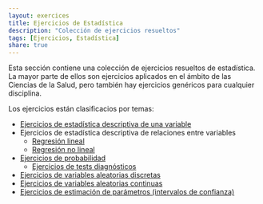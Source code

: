 ```yaml
---
layout: exercices
title: Ejercicios de Estadística
description: "Colección de ejercicios resueltos"
tags: [Ejercicios, Estadística]
share: true
---
```


Esta sección contiene una colección de ejercicios resueltos de estadística. 
La mayor parte de ellos son ejercicios aplicados en el ámbito de las Ciencias de la Salud, pero también hay ejercicios genéricos para cualquier disciplina.

Los ejercicios están clasificacios por temas:

- [Ejercicios de estadística descriptiva de una variable](/estadistica/ejercicios/descriptiva)
- Ejercicios de estadística descriptiva de relaciones entre variables
	- [Regresión lineal](/estadistica/ejercicios/regresion/lineal)
	- [Regresión no lineal](/estadistica/ejercicios/regresion/no_lineal)	
- [Ejercicios de probabilidad](/estadistica/ejercicios/probabilidad)
	- [Ejercicios de tests diagnósticos](/estadistica/ejercicios/probabilidad/tests_diagnosticos)
- [Ejercicios de variables aleatorias discretas](/estadistica/ejercicios/variables_aleatorias/discretas)
- [Ejercicios de variables aleatorias continuas](/estadistica/ejercicios/variables_aleatorias/continuas)
- [Ejercicios de estimación de parámetros (intervalos de confianza)](/estadistica/ejercicios/estimacion)